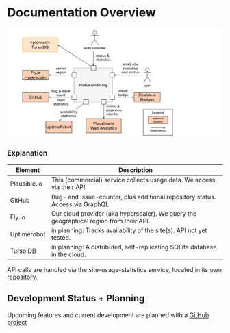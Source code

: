 # Documentation Overview

![context diagram](documentation/3-context-status-arc42-org.drawio.png)

### Explanation

| Element  | Description |
| --- | --- |
| Plausible.io | This (commercial) service collects usage data. We access via their API |
| GitHub | Bug- and Issue-counter, plus additional repository status. Access via GraphQL |
| Fly.io | Our cloud provider (aka hyperscaler). We query the geographical region from their API.|
| Uptimerobot | in planning: Tracks availability of the site(s). API not yet tested.|
| Turso DB | in planning: A distributed, self-replicating SQLite database in the cloud. |

API calls are handled via the site-usage-statistics service, located in its own [repository](https://github.com/arc42/site-usage-statistics).

## Development Status + Planning

Upcoming features and current development are planned with a [GitHub project](https://github.com/orgs/arc42/projects/5/views/1)

